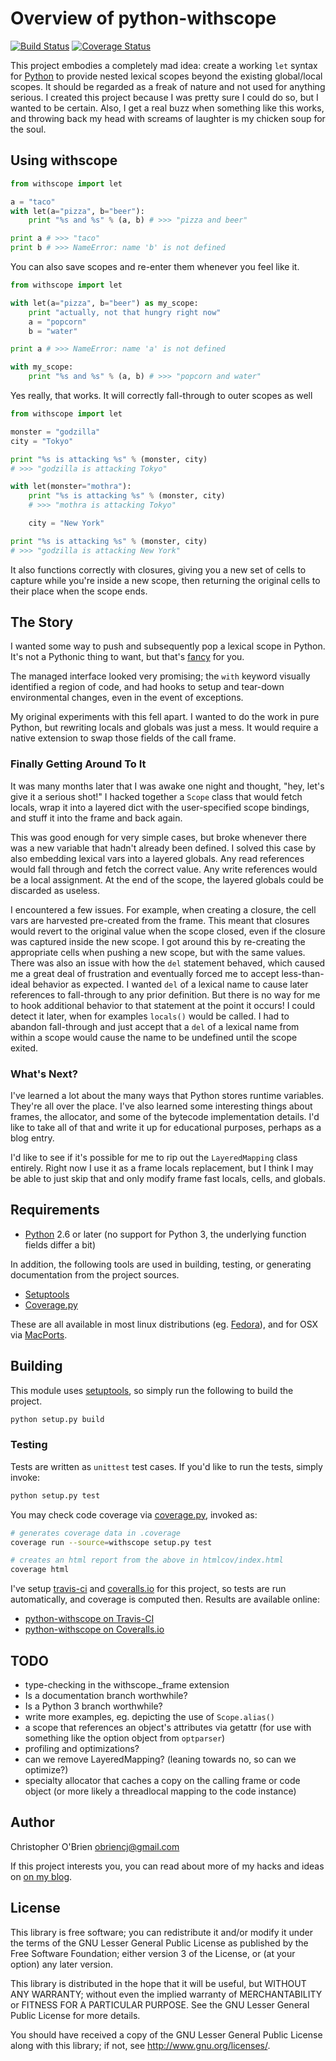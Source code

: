 # Overview of python-withscope

[![Build Status](https://travis-ci.org/obriencj/python-withscope.png?branch=master)](https://travis-ci.org/obriencj/python-withscope)
[![Coverage Status](https://coveralls.io/repos/obriencj/python-withscope/badge.png?branch=master)](https://coveralls.io/r/obriencj/python-withscope?branch=master)

This project embodies a completely mad idea: create a working `let`
syntax for [Python] to provide nested lexical scopes beyond the
existing global/local scopes. It should be regarded as a freak of
nature and not used for anything serious. I created this project
because I was pretty sure I could do so, but I wanted to be
certain. Also, I get a real buzz when something like this works, and
throwing back my head with screams of laughter is my chicken
soup for the soul.

[python]: http://python.org "Python"


## Using withscope

```python
from withscope import let

a = "taco"
with let(a="pizza", b="beer"):
    print "%s and %s" % (a, b) # >>> "pizza and beer"

print a # >>> "taco"
print b # >>> NameError: name 'b' is not defined
```

You can also save scopes and re-enter them whenever you feel like it.

```python
from withscope import let

with let(a="pizza", b="beer") as my_scope:
	print "actually, not that hungry right now"
	a = "popcorn"
	b = "water"

print a # >>> NameError: name 'a' is not defined

with my_scope:
	print "%s and %s" % (a, b) # >>> "popcorn and water"
```

Yes really, that works. It will correctly fall-through to outer scopes
as well

```python
from withscope import let

monster = "godzilla"
city = "Tokyo"

print "%s is attacking %s" % (monster, city)
# >>> "godzilla is attacking Tokyo"

with let(monster="mothra"):
	print "%s is attacking %s" % (monster, city)
	# >>> "mothra is attacking Tokyo"

	city = "New York"

print "%s is attacking %s" % (monster, city)
# >>> "godzilla is attacking New York"
```

It also functions correctly with closures, giving you a new set of
cells to capture while you're inside a new scope, then returning the
original cells to their place when the scope ends.


## The Story

I wanted some way to push and subsequently pop a lexical scope in
Python. It's not a Pythonic thing to want, but that's [fancy] for
you.

[fancy]: https://www.youtube.com/watch?v=TNrtHf9jJB8

The managed interface looked very promising; the `with` keyword
visually identified a region of code, and had hooks to setup and
tear-down environmental changes, even in the event of exceptions.

My original experiments with this fell apart. I wanted to do the work
in pure Python, but rewriting locals and globals was just a mess. It
would require a native extension to swap those fields of the call
frame.


### Finally Getting Around To It

It was many months later that I was awake one night and thought, "hey,
let's give it a serious shot!" I hacked together a `Scope` class that
would fetch locals, wrap it into a layered dict with the
user-specified scope bindings, and stuff it into the frame and back
again.

This was good enough for very simple cases, but broke whenever
there was a new variable that hadn't already been defined. I solved
this case by also embedding lexical vars into a layered globals. Any
read references would fall through and fetch the correct value. Any
write references would be a local assignment. At the end of the scope,
the layered globals could be discarded as useless.

I encountered a few issues. For example, when creating a closure, the
cell vars are harvested pre-created from the frame. This meant that
closures would revert to the original value when the scope closed,
even if the closure was captured inside the new scope. I got around
this by re-creating the appropriate cells when pushing a new scope,
but with the same values. There was also an issue with how the `del`
statement behaved, which caused me a great deal of frustration and
eventually forced me to accept less-than-ideal behavior as expected. I
wanted `del` of a lexical name to cause later references to
fall-through to any prior definition. But there is no way for me to
hook additional behavior to that statement at the point it occurs! I
could detect it later, when for examples `locals()` would be called. I
had to abandon fall-through and just accept that a `del` of a lexical
name from within a scope would cause the name to be undefined until
the scope exited.


### What's Next?

I've learned a lot about the many ways that Python stores runtime
variables. They're all over the place. I've also learned some
interesting things about frames, the allocator, and some of the
bytecode implementation details. I'd like to take all of that and
write it up for educational purposes, perhaps as a blog entry.

I'd like to see if it's possible for me to rip out the
`LayeredMapping` class entirely. Right now I use it as a frame locals
replacement, but I think I may be able to just skip that and only
modify frame fast locals, cells, and globals.


## Requirements

* [Python] 2.6 or later (no support for Python 3, the underlying
  function fields differ a bit)

In addition, the following tools are used in building, testing, or
generating documentation from the project sources.

* [Setuptools]
* [Coverage.py]

These are all available in most linux distributions (eg. [Fedora]), and
for OSX via [MacPorts].

[setuptools]: http://pythonhosted.org/setuptools/

[coverage.py]: http://nedbatchelder.com/code/coverage/

[fedora]: http://fedoraproject.org/

[macports]: http://www.macports.org/


## Building

This module uses [setuptools], so simply run the following to build
the project.

```bash
python setup.py build
```


### Testing

Tests are written as `unittest` test cases. If you'd like to run the
tests, simply invoke:

```bash
python setup.py test
```

You may check code coverage via [coverage.py], invoked as:

```bash
# generates coverage data in .coverage
coverage run --source=withscope setup.py test

# creates an html report from the above in htmlcov/index.html
coverage html
```

I've setup [travis-ci] and [coveralls.io] for this project, so tests
are run automatically, and coverage is computed then. Results are
available online:

* [python-withscope on Travis-CI][withscope-travis]
* [python-withscope on Coveralls.io][withscope-coveralls]

[travis-ci]: https://travis-ci.org

[coveralls.io]: https://coveralls.io

[withscope-travis]: https://travis-ci.org/obriencj/python-withscope

[withscope-coveralls]: https://coveralls.io/r/obriencj/python-withscope


## TODO

* type-checking in the withscope._frame extension
* Is a documentation branch worthwhile?
* Is a Python 3 branch worthwhile?
* write more examples, eg. depicting the use of `Scope.alias()`
* a scope that references an object's attributes via getattr (for use
  with something like the option object from `optparser`)
* profiling and optimizations?
* can we remove LayeredMapping? (leaning towards no, so can we optimize?)
* specialty allocator that caches a copy on the calling frame or code
  object (or more likely a threadlocal mapping to the code instance)


## Author

Christopher O'Brien <obriencj@gmail.com>

If this project interests you, you can read about more of my hacks and
ideas on [on my blog](http://obriencj.preoccupied.net).


## License

This library is free software; you can redistribute it and/or modify
it under the terms of the GNU Lesser General Public License as
published by the Free Software Foundation; either version 3 of the
License, or (at your option) any later version.

This library is distributed in the hope that it will be useful, but
WITHOUT ANY WARRANTY; without even the implied warranty of
MERCHANTABILITY or FITNESS FOR A PARTICULAR PURPOSE.  See the GNU
Lesser General Public License for more details.

You should have received a copy of the GNU Lesser General Public
License along with this library; if not, see
<http://www.gnu.org/licenses/>.
